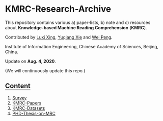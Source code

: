 # KMRC-Research-Archive

This repository contains various a) paper-lists, b) note and c) resources about **Knowledge-based Machine Reading Comprehension** (**KMRC**).

Contributed by [Luxi Xing](https://github.com/XingLuxi), [Yuqiang Xie](https://github.com/IndexFziQ) and [Wei Peng](https://github.com/a414351664).

Institute of Information Engineering, Chinese Academy of Sciences, Beijing, China.

Update on **Aug. 4, 2020**.

(We will continuously update this repo.)


## [Content](#content)

1. [Survey](#survey-papers)
2. [KMRC-Papers](https://github.com/XingLuxi/KMRC-Research-Archive/blob/master/kmrc-papers.md)
3. [KMRC-Datasets](#mrc-benchmark-datasets)
4. [PHD-Thesis-on-MRC](#phd-thesis-on-mrc)
